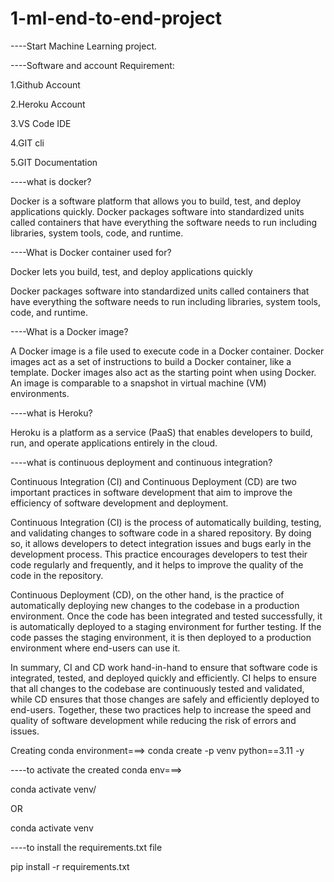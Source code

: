 # 1-ml-end-to-end-project

----Start Machine Learning project.

----Software and account Requirement:

1.Github Account

2.Heroku Account

3.VS Code IDE

4.GIT cli

5.GIT Documentation

----what is docker?

Docker is a software platform that allows you to build, test, and deploy applications quickly. Docker packages software into standardized units called containers that have everything the software needs to run including libraries, system tools, code, and runtime.

----What is Docker container used for?

Docker lets you build, test, and deploy applications quickly

Docker packages software into standardized units called containers that have everything the software needs to run including libraries, system tools, code, and runtime.

----What is a Docker image?

A Docker image is a file used to execute code in a Docker container. Docker images act as a set of instructions to build a Docker container, like a template. Docker images also act as the starting point when using Docker. An image is comparable to a snapshot in virtual machine (VM) environments.

----what is Heroku?

Heroku is a platform as a service (PaaS) that enables developers to build, run, and operate applications entirely in the cloud.

----what is continuous deployment and continuous integration?

Continuous Integration (CI) and Continuous Deployment (CD) are two important practices in software development that aim to improve the efficiency of software development and deployment.

Continuous Integration (CI) is the process of automatically building, testing, and validating changes to software code in a shared repository. By doing so, it allows developers to detect integration issues and bugs early in the development process. This practice encourages developers to test their code regularly and frequently, and it helps to improve the quality of the code in the repository.

Continuous Deployment (CD), on the other hand, is the practice of automatically deploying new changes to the codebase in a production environment. Once the code has been integrated and tested successfully, it is automatically deployed to a staging environment for further testing. If the code passes the staging environment, it is then deployed to a production environment where end-users can use it.

In summary, CI and CD work hand-in-hand to ensure that software code is integrated, tested, and deployed quickly and efficiently. CI helps to ensure that all changes to the codebase are continuously tested and validated, while CD ensures that those changes are safely and efficiently deployed to end-users. Together, these two practices help to increase the speed and quality of software development while reducing the risk of errors and issues.

Creating conda environment===> conda create -p venv python==3.11 -y

----to activate the created conda env===>

conda activate venv/

OR

conda activate venv

----to install the requirements.txt file

pip install -r requirements.txt

